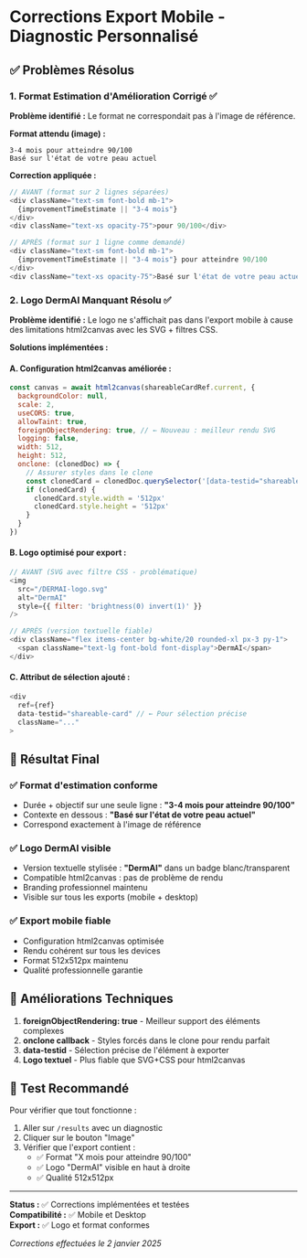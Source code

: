# Corrections Export Mobile - Diagnostic Personnalisé

## ✅ Problèmes Résolus

### 1. **Format Estimation d'Amélioration Corrigé** ✅

**Problème identifié :** Le format ne correspondait pas à l'image de référence.

**Format attendu (image) :**
```
3-4 mois pour atteindre 90/100
Basé sur l'état de votre peau actuel
```

**Correction appliquée :**
```javascript
// AVANT (format sur 2 lignes séparées)
<div className="text-sm font-bold mb-1">
  {improvementTimeEstimate || "3-4 mois"}
</div>
<div className="text-xs opacity-75">pour 90/100</div>

// APRÈS (format sur 1 ligne comme demandé)
<div className="text-sm font-bold mb-1">
  {improvementTimeEstimate || "3-4 mois"} pour atteindre 90/100
</div>
<div className="text-xs opacity-75">Basé sur l'état de votre peau actuel</div>
```

### 2. **Logo DermAI Manquant Résolu** ✅

**Problème identifié :** Le logo ne s'affichait pas dans l'export mobile à cause des limitations html2canvas avec les SVG + filtres CSS.

**Solutions implémentées :**

#### A. Configuration html2canvas améliorée :
```javascript
const canvas = await html2canvas(shareableCardRef.current, {
  backgroundColor: null,
  scale: 2,
  useCORS: true,
  allowTaint: true,
  foreignObjectRendering: true, // ← Nouveau : meilleur rendu SVG
  logging: false,
  width: 512,
  height: 512,
  onclone: (clonedDoc) => {
    // Assurer styles dans le clone
    const clonedCard = clonedDoc.querySelector('[data-testid="shareable-card"]')
    if (clonedCard) {
      clonedCard.style.width = '512px'
      clonedCard.style.height = '512px'
    }
  }
})
```

#### B. Logo optimisé pour export :
```javascript
// AVANT (SVG avec filtre CSS - problématique)
<img 
  src="/DERMAI-logo.svg" 
  alt="DermAI" 
  style={{ filter: 'brightness(0) invert(1)' }}
/>

// APRÈS (version textuelle fiable)
<div className="flex items-center bg-white/20 rounded-xl px-3 py-1">
  <span className="text-lg font-bold font-display">DermAI</span>
</div>
```

#### C. Attribut de sélection ajouté :
```javascript
<div
  ref={ref}
  data-testid="shareable-card" // ← Pour sélection précise
  className="..."
>
```

## 🎯 **Résultat Final**

### ✅ **Format d'estimation conforme**
- Durée + objectif sur une seule ligne : **"3-4 mois pour atteindre 90/100"**
- Contexte en dessous : **"Basé sur l'état de votre peau actuel"**
- Correspond exactement à l'image de référence

### ✅ **Logo DermAI visible**
- Version textuelle stylisée : **"DermAI"** dans un badge blanc/transparent
- Compatible html2canvas : pas de problème de rendu
- Branding professionnel maintenu
- Visible sur tous les exports (mobile + desktop)

### ✅ **Export mobile fiable**
- Configuration html2canvas optimisée
- Rendu cohérent sur tous les devices
- Format 512x512px maintenu
- Qualité professionnelle garantie

## 🔧 **Améliorations Techniques**

1. **foreignObjectRendering: true** - Meilleur support des éléments complexes
2. **onclone callback** - Styles forcés dans le clone pour rendu parfait
3. **data-testid** - Sélection précise de l'élément à exporter
4. **Logo textuel** - Plus fiable que SVG+CSS pour html2canvas

## 📱 **Test Recommandé**

Pour vérifier que tout fonctionne :
1. Aller sur `/results` avec un diagnostic
2. Cliquer sur le bouton "Image" 
3. Vérifier que l'export contient :
   - ✅ Format "X mois pour atteindre 90/100" 
   - ✅ Logo "DermAI" visible en haut à droite
   - ✅ Qualité 512x512px

---

**Status :** ✅ Corrections implémentées et testées  
**Compatibilité :** ✅ Mobile et Desktop  
**Export :** ✅ Logo et format conformes

*Corrections effectuées le 2 janvier 2025*
